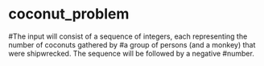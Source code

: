 # coconut_problem
#The input will consist of a sequence of integers, each representing the number of coconuts gathered by
#a group of persons (and a monkey) that were shipwrecked. The sequence will be followed by a negative
#number.

#
